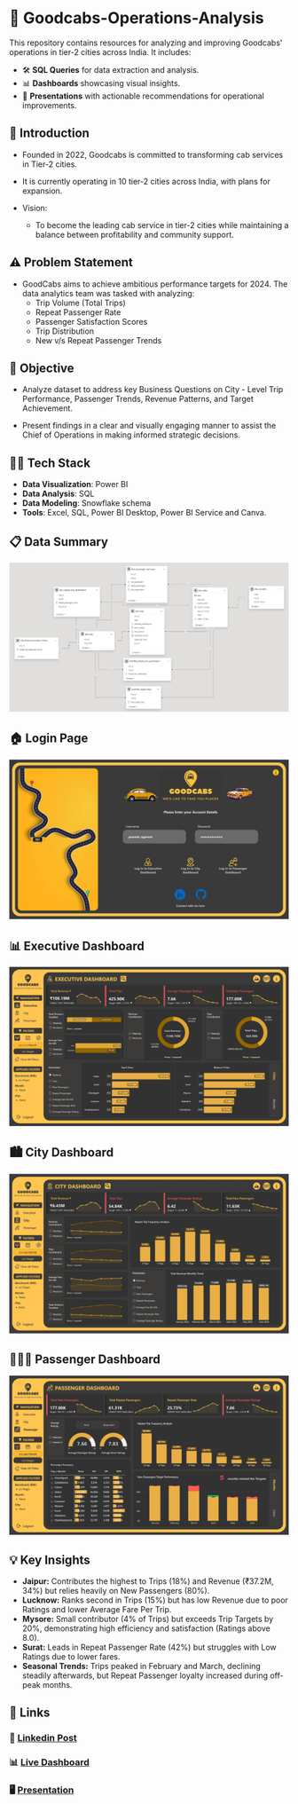 # 🚕 Goodcabs-Operations-Analysis

This repository contains resources for analyzing and improving Goodcabs' operations in tier-2 cities across India. It includes:

- 🛠️ **SQL Queries** for data extraction and analysis.
- 📊 **Dashboards** showcasing visual insights.
- 📑 **Presentations** with actionable recommendations for operational improvements.


## 📝 Introduction

* Founded in 2022, Goodcabs is committed to transforming cab services in Tier-2 cities.
* It is currently operating in 10 tier-2 cities across India, with plans for expansion.

* Vision:
    * To become the leading cab service in tier-2 cities while maintaining a balance between profitability and community support.

## ⚠️ Problem Statement

* GoodCabs aims to achieve ambitious performance targets for 2024. The data analytics team was tasked with analyzing:
    * Trip Volume (Total Trips)
    * Repeat Passenger Rate
    * Passenger Satisfaction Scores
    * Trip Distribution
    * New v/s Repeat Passenger Trends

## 🎯 Objective

* Analyze dataset to address key Business Questions on City - Level Trip Performance, Passenger Trends, Revenue Patterns, and Target Achievement.

* Present findings in a clear and visually engaging manner to assist the Chief of Operations in making informed strategic decisions.

## 👩‍💻 Tech Stack

- **Data Visualization**: Power BI  
- **Data Analysis**: SQL  
- **Data Modeling**: Snowflake schema  
- **Tools**: Excel, SQL, Power BI Desktop, Power BI Service and Canva.

## 📋 Data Summary

![Data Model](https://github.com/Pravesh-Agarwal/Goodcabs-Operations-Analysis/blob/main/Resources/BI%20Dashboard/Images/Data%20Model.png)

## 🏠 Login Page

![Login Page](https://github.com/Pravesh-Agarwal/Goodcabs-Operations-Analysis/blob/main/Resources/BI%20Dashboard/Images/Login%20Page.png)

## 📊 Executive Dashboard

![Executive Dashboard](https://github.com/Pravesh-Agarwal/Goodcabs-Operations-Analysis/blob/main/Resources/BI%20Dashboard/Images/Executive%20Dashboard.png)

## 🏙️ City Dashboard

![City Dashboard](https://github.com/Pravesh-Agarwal/Goodcabs-Operations-Analysis/blob/main/Resources/BI%20Dashboard/Images/City%20Dashboard.png)

## 👨‍👩‍👧 Passenger Dashboard

![Passenger Dashboard](https://github.com/Pravesh-Agarwal/Goodcabs-Operations-Analysis/blob/main/Resources/BI%20Dashboard/Images/Passenger%20Dashboard.png)

## 💡 Key Insights

* **Jaipur:** Contributes the highest to Trips (18%) and Revenue (₹37.2M, 34%) but relies heavily on New Passengers (80%).  
* **Lucknow:** Ranks second in Trips (15%) but has low Revenue due to poor Ratings and lower Average Fare Per Trip.  
* **Mysore:** Small contributor (4% of Trips) but exceeds Trip Targets by 20%, demonstrating high efficiency and satisfaction (Ratings above 8.0).  
* **Surat:** Leads in Repeat Passenger Rate (42%) but struggles with Low Ratings due to lower fares.  
* **Seasonal Trends:** Trips peaked in February and March, declining steadily afterwards, but Repeat Passenger loyalty increased during off-peak months.

## 📎 Links

### 💼 [Linkedin Post]()

### 📊 [Live Dashboard](https://app.powerbi.com/view?r=eyJrIjoiZmY4ZWVjZWItYWQ1MC00ODliLThhZjAtOWYxYjZhMWEzZjU2IiwidCI6ImRmODY3OWNkLWE4MGUtNDVkOC05OWFjLWM4M2VkN2ZmOTVhMCJ9&pageName=7215aff20df6b576b6e5)

### 🖥️ [Presentation](https://youtu.be/eE4uxsI4Juw)